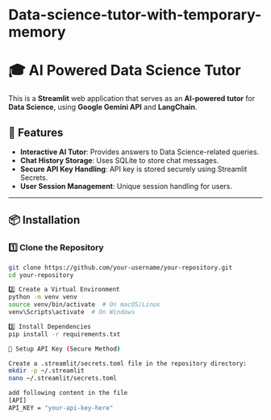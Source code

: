 # Data-science-tutor-with-temporary-memory

 # 🎓 AI Powered Data Science Tutor

This is a **Streamlit** web application that serves as an **AI-powered tutor** for **Data Science**, using **Google Gemini API** and **LangChain**.

## 🚀 Features
- **Interactive AI Tutor**: Provides answers to Data Science-related queries.
- **Chat History Storage**: Uses SQLite to store chat messages.
- **Secure API Key Handling**: API key is stored securely using Streamlit Secrets.
- **User Session Management**: Unique session handling for users.

---

## 📦 Installation

### 1️⃣ Clone the Repository
```bash
git clone https://github.com/your-username/your-repository.git
cd your-repository

2️⃣ Create a Virtual Environment
python -m venv venv
source venv/bin/activate  # On macOS/Linux
venv\Scripts\activate  # On Windows

3️⃣ Install Dependencies
pip install -r requirements.txt

🔑 Setup API Key (Secure Method)

Create a .streamlit/secrets.toml file in the repository directory:
mkdir -p ~/.streamlit
nano ~/.streamlit/secrets.toml

add following content in the file
[API]
API_KEY = "your-api-key-here"
